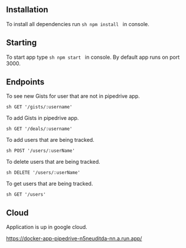 ## Installation

To install all dependencies run ```sh npm install ``` in console.

## Starting

To start app type ```sh npm start ``` in console.
By default app runs on port 3000.

## Endpoints

To see new Gists for user that are not in pipedrive app.

```sh GET '/gists/:username' ```

To add Gists in pipedrive app.

```sh GET '/deals/:username' ```

To add users that are being tracked.

```sh POST '/users/:userName' ```

To delete users that are being tracked.

```sh DELETE '/users/:userName' ```

To get users that are being tracked.

```sh GET '/users' ```

## Cloud

Application is up in google cloud.

https://docker-app-pipedrive-n5neuditda-nn.a.run.app/